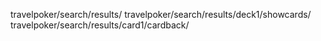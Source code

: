 travelpoker/search/results/
travelpoker/search/results/deck1/showcards/
travelpoker/search/results/card1/cardback/

